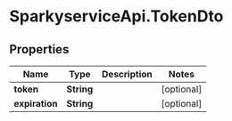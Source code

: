 # SparkyserviceApi.TokenDto

## Properties
Name | Type | Description | Notes
------------ | ------------- | ------------- | -------------
**token** | **String** |  | [optional] 
**expiration** | **String** |  | [optional] 
